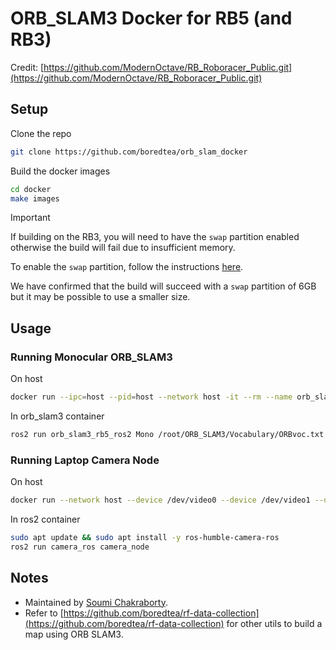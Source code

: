 # ORB_SLAM3 Docker for RB5 (and RB3)
Credit: [https://github.com/ModernOctave/RB_Roboracer_Public.git](https://github.com/ModernOctave/RB_Roboracer_Public.git)

## Setup
Clone the repo
```bash
git clone https://github.com/boredtea/orb_slam_docker
```

Build the docker images
```bash
cd docker
make images
```

> [!IMPORTANT]
> If building on the RB3, you will need to have the `swap` partition enabled otherwise the build will fail due to insufficient memory.
> 
> To enable the `swap` partition, follow the instructions [here](https://www.digitalocean.com/community/tutorials/how-to-add-swap-space-on-ubuntu-22-04).
>
> We have confirmed that the build will succeed with a `swap` partition of 6GB but it may be possible to use a smaller size.

## Usage
### Running Monocular ORB_SLAM3
On host
```bash
docker run --ipc=host --pid=host --network host -it --rm --name orb_slam3 orb_slam3:humble 
```

In orb_slam3 container
```bash
ros2 run orb_slam3_rb5_ros2 Mono /root/ORB_SLAM3/Vocabulary/ORBvoc.txt /root/ORB_SLAM3/Examples_old/Monocular/EuRoC.yaml
```

### Running Laptop Camera Node
On host
```bash
docker run --network host --device /dev/video0 --device /dev/video1 --device /dev/media0 -v /run/udev:/run/udev:ro -it --rm --name ros2_humble ros2-base:humble
```
In ros2 container
```bash
sudo apt update && sudo apt install -y ros-humble-camera-ros
ros2 run camera_ros camera_node
```

## Notes
- Maintained by [Soumi Chakraborty](linkedin.com/in/soumi-chakraborty-a5365b1a7/).
- Refer to [https://github.com/boredtea/rf-data-collection](https://github.com/boredtea/rf-data-collection) for other utils to build a map using ORB SLAM3.